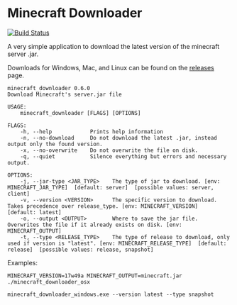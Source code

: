 # Minecraft Downloader

[![Build Status](https://travis-ci.org/marblenix/minecraft_downloader.svg?branch=master)](https://travis-ci.org/marblenix/minecraft_downloader)

A very simple application to download the latest version of the minecraft server .jar.

Downloads for Windows, Mac, and Linux can be found on the [releases](https://github.com/marblenix/minecraft_downloader/releases/latest) page.

```
minecraft_downloader 0.6.0
Download Minecraft's server.jar file

USAGE:
    minecraft_downloader [FLAGS] [OPTIONS]

FLAGS:
    -h, --help            Prints help information
    -n, --no-download     Do not download the latest .jar, instead output only the found version.
    -x, --no-overwrite    Do not overwrite the file on disk.
    -q, --quiet           Silence everything but errors and necessary output.

OPTIONS:
    -j, --jar-type <JAR_TYPE>    The type of jar to download. [env: MINECRAFT_JAR_TYPE]  [default: server]  [possible values: server, client]
    -v, --version <VERSION>      The specific version to download. Takes precedence over release_type. [env: MINECRAFT_VERSION]  [default: latest]
    -o, --output <OUTPUT>        Where to save the jar file. Overwrites the file if it already exists on disk. [env: MINECRAFT_OUTPUT]
    -t, --type <RELEASE_TYPE>    The type of release to download, only used if version is "latest". [env: MINECRAFT_RELEASE_TYPE]  [default: release]  [possible values: release, snapshot]
```

Examples:

```shell script
MINECRAFT_VERSION=17w49a MINECRAFT_OUTPUT=minecraft.jar ./minecraft_downloader_osx
```

```commandline
minecraft_downloader_windows.exe --version latest --type snapshot
```
